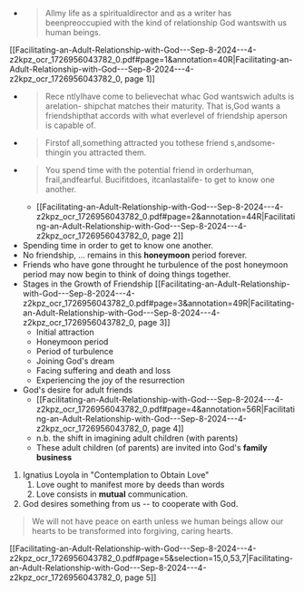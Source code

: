 - > Allmy life as a spiritualdirector  and as a writer has beenpreoccupied with the kind of relationship God wantswith us human beings.

[[Facilitating-an-Adult-Relationship-with-God---Sep-8-2024---4-z2kpz_ocr_1726956043782_0.pdf#page=1&annotation=40R|Facilitating-an-Adult-Relationship-with-God---Sep-8-2024---4-z2kpz_ocr_1726956043782_0, page 1]]

- > Rece ntlyIhave come to believechat whac God wantswich adults is arelation- shipchat matches their maturity. That is,God wants a friendshipthat accords with what everlevel of friendship aperson is capable of.
- > Firstof all,something attracted  you tothese  friend s,andsome- thingin you attracted them.
- > You spend time with the potential friend in orderhuman, frail,andfearful. Bucifitdoes, itcanlastalife- to get to know one another.
	- [[Facilitating-an-Adult-Relationship-with-God---Sep-8-2024---4-z2kpz_ocr_1726956043782_0.pdf#page=2&annotation=44R|Facilitating-an-Adult-Relationship-with-God---Sep-8-2024---4-z2kpz_ocr_1726956043782_0, page 2]]
- Spending time in order to get to know one another.
- No friendship, ... remains in this **honeymoon** period forever.
- Friends who have gone throught he turbulence of the post honeymoon period may now begin to think of doing things together.
- Stages in the Growth of Friendship [[Facilitating-an-Adult-Relationship-with-God---Sep-8-2024---4-z2kpz_ocr_1726956043782_0.pdf#page=3&annotation=49R|Facilitating-an-Adult-Relationship-with-God---Sep-8-2024---4-z2kpz_ocr_1726956043782_0, page 3]]
	- Initial attraction
	- Honeymoon period
	- Period of turbulence
	- Joining God's dream
	- Facing suffering and death and loss
	- Experiencing the joy of the resurrection
- God's desire for adult friends
	- [[Facilitating-an-Adult-Relationship-with-God---Sep-8-2024---4-z2kpz_ocr_1726956043782_0.pdf#page=4&annotation=56R|Facilitating-an-Adult-Relationship-with-God---Sep-8-2024---4-z2kpz_ocr_1726956043782_0, page 4]]
	- n.b. the shift in imagining adult children (with parents) 
	- These adult children (of parents) are invited into God's **family business**
1. Ignatius Loyola in "Contemplation to Obtain Love"
	1. Love ought to manifest more by deeds than words
	2. Love consists in **mutual** communication.
2. God desires something from us -- to cooperate with God.

> We will not have peace on earth unless we human beings allow our hearts to be transformed into forgiving, caring hearts.

[[Facilitating-an-Adult-Relationship-with-God---Sep-8-2024---4-z2kpz_ocr_1726956043782_0.pdf#page=5&selection=15,0,53,7|Facilitating-an-Adult-Relationship-with-God---Sep-8-2024---4-z2kpz_ocr_1726956043782_0, page 5]]